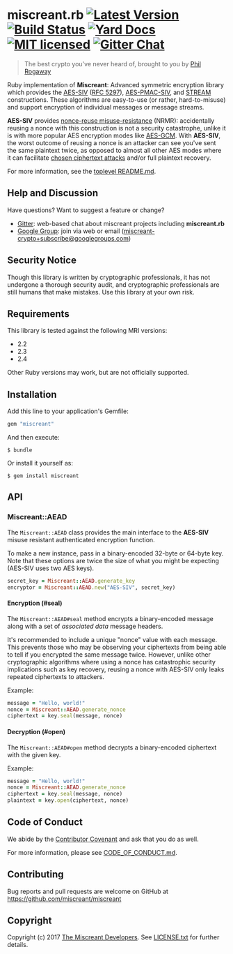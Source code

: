 # miscreant.rb [![Latest Version][gem-shield]][gem-link] [![Build Status][build-image]][build-link] [![Yard Docs][docs-image]][docs-link] [![MIT licensed][license-image]][license-link] [![Gitter Chat][gitter-image]][gitter-link]

[gem-shield]: https://badge.fury.io/rb/miscreant.svg
[gem-link]: https://rubygems.org/gems/miscreant
[build-image]: https://secure.travis-ci.org/miscreant/miscreant.svg?branch=master
[build-link]: http://travis-ci.org/miscreant/miscreant
[docs-image]: https://img.shields.io/badge/yard-docs-blue.svg
[docs-link]: http://www.rubydoc.info/gems/miscreant/0.3.0
[license-image]: https://img.shields.io/badge/license-MIT-blue.svg
[license-link]: https://github.com/miscreant/miscreant/blob/master/LICENSE.txt
[gitter-image]: https://badges.gitter.im/badge.svg
[gitter-link]: https://gitter.im/miscreant/Lobby

> The best crypto you've never heard of, brought to you by [Phil Rogaway]

[Phil Rogaway]: https://en.wikipedia.org/wiki/Phillip_Rogaway

Ruby implementation of **Miscreant**: Advanced symmetric encryption library
which provides the [AES-SIV] ([RFC 5297]), [AES-PMAC-SIV], and [STREAM]
constructions. These algorithms are easy-to-use (or rather, hard-to-misuse)
and support encryption of individual messages or message streams.

[AES-SIV]: https://github.com/miscreant/miscreant/wiki/AES-SIV
[RFC 5297]: https://tools.ietf.org/html/rfc5297
[AES-PMAC-SIV]: https://github.com/miscreant/miscreant/wiki/AES-PMAC-SIV
[STREAM]: https://github.com/miscreant/miscreant/wiki/STREAM

**AES-SIV** provides [nonce-reuse misuse-resistance] (NRMR): accidentally
reusing a nonce with this construction is not a security catastrophe,
unlike it is with more popular AES encryption modes like [AES-GCM].
With **AES-SIV**, the worst outcome of reusing a nonce is an attacker
can see you've sent the same plaintext twice, as opposed to almost all other
AES modes where it can facilitate [chosen ciphertext attacks] and/or
full plaintext recovery.

For more information, see the [toplevel README.md].

[nonce-reuse misuse-resistance]: https://github.com/miscreant/miscreant/wiki/Nonce-Reuse-Misuse-Resistance
[AES-GCM]: https://en.wikipedia.org/wiki/Galois/Counter_Mode
[chosen ciphertext attacks]: https://en.wikipedia.org/wiki/Chosen-ciphertext_attack
[toplevel README.md]: https://github.com/miscreant/miscreant/blob/master/README.md

## Help and Discussion

Have questions? Want to suggest a feature or change?

* [Gitter]: web-based chat about miscreant projects including **miscreant.rb**
* [Google Group]: join via web or email ([miscreant-crypto+subscribe@googlegroups.com])

[Gitter]: https://gitter.im/miscreant/Lobby
[Google Group]: https://groups.google.com/forum/#!forum/miscreant-crypto
[miscreant-crypto+subscribe@googlegroups.com]: mailto:miscreant-crypto+subscribe@googlegroups.com?subject=subscribe

## Security Notice

Though this library is written by cryptographic professionals, it has not
undergone a thorough security audit, and cryptographic professionals are still
humans that make mistakes. Use this library at your own risk.

## Requirements

This library is tested against the following MRI versions:

- 2.2
- 2.3
- 2.4

Other Ruby versions may work, but are not officially supported.

## Installation

Add this line to your application's Gemfile:

```ruby
gem "miscreant"
```

And then execute:

    $ bundle

Or install it yourself as:

    $ gem install miscreant

## API

### Miscreant::AEAD

The `Miscreant::AEAD` class provides the main interface to the **AES-SIV**
misuse resistant authenticated encryption function.

To make a new instance, pass in a binary-encoded 32-byte or 64-byte key.
Note that these options are twice the size of what you might be expecting
(AES-SIV uses two AES keys).

```ruby
secret_key = Miscreant::AEAD.generate_key
encryptor = Miscreant::AEAD.new("AES-SIV", secret_key)
```

#### Encryption (#seal)

The `Miscreant::AEAD#seal` method encrypts a binary-encoded message along with
a set of *associated data* message headers.

It's recommended to include a unique "nonce" value with each message. This
prevents those who may be observing your ciphertexts from being able to tell
if you encrypted the same message twice. However, unlike other cryptographic
algorithms where using a nonce has catastrophic security implications such as
key recovery, reusing a nonce with AES-SIV only leaks repeated ciphertexts to
attackers.

Example:

```ruby
message = "Hello, world!"
nonce = Miscreant::AEAD.generate_nonce
ciphertext = key.seal(message, nonce)
```

#### Decryption (#open)

The `Miscreant::AEAD#open` method decrypts a binary-encoded ciphertext with the
given key.

Example:

```ruby
message = "Hello, world!"
nonce = Miscreant::AEAD.generate_nonce
ciphertext = key.seal(message, nonce)
plaintext = key.open(ciphertext, nonce)
```

## Code of Conduct

We abide by the [Contributor Covenant][cc] and ask that you do as well.

For more information, please see [CODE_OF_CONDUCT.md].

[cc]: https://contributor-covenant.org
[CODE_OF_CONDUCT.md]: https://github.com/miscreant/miscreant/blob/master/CODE_OF_CONDUCT.md

## Contributing

Bug reports and pull requests are welcome on GitHub at https://github.com/miscreant/miscreant

## Copyright

Copyright (c) 2017 [The Miscreant Developers][AUTHORS].
See [LICENSE.txt] for further details.

[AUTHORS]: https://github.com/miscreant/miscreant/blob/master/AUTHORS.md
[LICENSE.txt]: https://github.com/miscreant/miscreant/blob/master/LICENSE.txt
